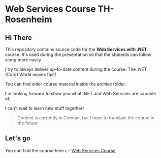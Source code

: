 # Web Services Course TH-Rosenheim

## Hi There

This repository contains source code for the **Web Services with .NET** course. It's used during the presentation so that the students can follow
along more easily.

I try to always deliver up-to-date content during the course. The .NET (Core) World moves fast!

You can find older course material inside the archive folder.

I'm looking forward to show you what .NET and Web Services are capable of.

I can't wait to learn new stuff together!

> Content is currently in German, but I hope to translate the course in the future

## Let's go

You can find the course here 👉 [Web Services Course](course/00_intro/readme.md)
